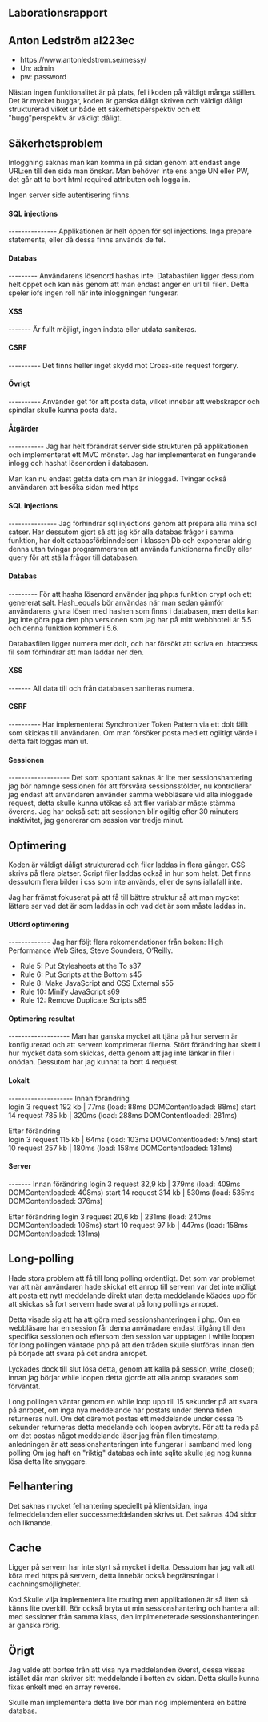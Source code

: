 Laborationsrapport
--------------------- 
Anton Ledström al223ec
---------------------
<ul>
	<li>https://www.antonledstrom.se/messy/</li>
	<li>Un: admin</li>
	<li>pw: password</li>
</ul>

Nästan ingen funktionalitet är på plats, fel i koden på väldigt många ställen. Det är mycket buggar, koden är ganska dåligt skriven och väldigt dåligt strukturerad vilket ur både ett säkerhetsperspektiv och ett "bugg"perspektiv är väldigt dåligt.

Säkerhetsproblem
-----------------------
Inloggning saknas man kan komma in på sidan genom att endast ange URL:en till den sida man önskar. Man behöver inte ens ange UN eller PW, det går att ta bort html required attributen och logga in. 

Ingen server side autentisering finns. 

<h4>SQL injections</h4> 
---------------
Applikationen är helt öppen för sql injections. Inga prepare statements, eller då dessa finns används de fel. 

<h4>Databas</h4> 
---------
Användarens lösenord hashas inte. Databasfilen ligger dessutom helt öppet och kan nås genom att man endast anger en url till filen.
Detta speler iofs ingen roll när inte inloggningen fungerar. 

<h4>XSS </h4> 
-------
Är fullt möjligt, ingen indata eller utdata saniteras. 

<h4>CSRF</h4> 
----------
Det finns heller inget skydd mot Cross-site request forgery. 

<h4>Övrigt</h4> 
----------
Använder get för att posta data, vilket innebär att webskrapor och spindlar skulle kunna posta data. 


<h4>Åtgärder</h4> 
-----------
Jag har helt förändrat server side strukturen på applikationen och implementerat ett MVC mönster. Jag har implementerat en fungerande inlogg och hashat lösenorden i databasen. 

Man kan nu endast get:ta data om man är inloggad. 
Tvingar också användaren att besöka sidan med https

<h4>SQL injections</h4>  
---------------
Jag förhindrar sql injections genom att prepara alla mina sql satser. Har dessutom gjort så att jag kör alla databas frågor i samma funktion, har dolt databasförbinndelsen i klassen Db och exponerar aldrig denna utan tvingar programmeraren att använda funktionerna findBy eller query för att ställa frågor till databasen. 

<h4>Databas</h4> 
---------
För att hasha lösenord använder jag php:s funktion crypt och ett genererat salt. Hash_equals bör användas när man sedan gämför användarens givna lösen med hashen som finns i databasen, men detta kan jag inte göra pga den php versionen som jag har på mitt webbhotell är 5.5 och denna funktion kommer i 5.6. 

Databasfilen ligger numera mer dolt, och har försökt att skriva en .htaccess fil som förhindrar att man laddar ner den. 

<h4>XSS </h4> 
-------
All data till och från databasen saniteras numera.

<h4>CSRF</h4> 
----------
Har implementerat Synchronizer Token Pattern via ett dolt fällt som skickas till användaren. Om man försöker posta med ett ogiltigt värde i detta fält loggas man ut. 

<h4>Sessionen</h4> 
-------------------
Det som spontant saknas är lite mer sessionshantering jag bör namnge sessionen för att försvåra sessionsstölder, nu kontrollerar jag endast att användaren använder samma webbläsare vid alla inloggade request, detta skulle kunna utökas så att fler variablar måste stämma överens. 
Jag har också satt att sessionen blir ogiltig efter 30 minuters inaktivitet, jag genererar om session var tredje minut. 


Optimering
------------------------
Koden är väldigt dåligt strukturerad och filer laddas in flera gånger. CSS skrivs på flera platser. Script filer laddas också in hur som helst. 
Det finns dessutom flera bilder i css som inte används, eller de syns iallafall inte. 

Jag har främst fokuserat på att få till bättre struktur så att man mycket lättare ser vad det är som laddas in och vad det är som måste laddas in. 

<h4>Utförd optimering</h4>
-------------
Jag har följt flera rekomendationer från boken: High Performance Web Sites, Steve Sounders, O’Reilly. 
<ul>
<li>Rule 5: Put Stylesheets at the To s37</li>
<li>Rule 6: Put Scripts at the Bottom  s45</li>
<li>Rule 8: Make JavaScript and CSS External s55</li>
<li>Rule 10: Minify JavaScript s69</li>
<li>Rule 12: Remove Duplicate Scripts s85</li>
</ul>
<h4>Optimering resultat</h4>
-------------------
Man har ganska mycket att tjäna på hur servern är konfigurerad och att servern komprimerar filerna. Stört förändring har skett i hur mycket data som skickas, detta genom att jag inte länkar in filer i onödan. Dessutom har jag kunnat ta bort 4 request. 

<h4>Lokalt</h4>
--------------------
Innan förändring<br>
login 3 request 192 kb | 77ms (load: 88ms DOMContentloaded: 88ms)
start 14 request 785 kb | 320ms (load: 288ms DOMContentloaded: 281ms)

Efter förändring<br>
login 3 request 115 kb | 64ms (load: 103ms DOMContentloaded: 57ms)
start 10 request 257 kb | 180ms (load: 158ms DOMContentloaded: 131ms)

<h4>Server</h4>
-------
Innan förändring
login 3 request 32,9 kb | 379ms (load: 409ms DOMContentloaded: 408ms)
start 14 request 314 kb | 530ms (load: 535ms DOMContentloaded: 376ms)

Efter förändring
login 3 request 20,6 kb | 231ms (load: 240ms DOMContentloaded: 106ms)
start 10 request 97 kb | 447ms (load: 158ms DOMContentloaded: 131ms)

Long-polling
-------------------------
Hade stora problem att få till long polling ordentligt. Det som var problemet var att när användaren hade skickat ett anrop till servern var det inte möligt att posta ett nytt meddelande direkt utan detta meddelande köades upp för att skickas så fort servern hade svarat på long pollings anropet. 

Detta visade sig att ha att göra med sessionshanteringen i php. Om en webbläsare har en session får denna använadare endast tillgång till den specifika sessionen och eftersom den session var upptagen i while loopen för long pollingen väntade php på att den tråden skulle slutföras innan den på började att svara på det andra anropet. 

Lyckades dock till slut lösa detta, genom att kalla på session_write_close(); innan jag börjar while loopen detta gjorde att alla anrop svarades som förväntat.

Long pollingen väntar genom en while loop upp till 15 sekunder på att svara på anropet, om inga nya meddelande har postats under denna tiden returneras null.
Om det däremot postas ett meddelande under dessa 15 sekunder returneras detta medelande och loopen avbryts. För att ta reda på om det postas något meddelande läser jag från filen timestamp, anledningen är att sessionshanteringen inte fungerar i samband med long polling 
Om jag haft en "riktig" databas och inte sqlite skulle jag nog kunna lösa detta lite snyggare. 


Felhantering
------------
Det saknas mycket felhantering speciellt på klientsidan, inga felmeddelanden eller successmeddelanden skrivs ut. Det saknas 404 sidor och liknande. 

Cache
------------
Ligger på servern har inte styrt så mycket i detta. Dessutom har jag valt att köra med https på servern, detta innebär också begränsningar i cachningsmöjligheter. 

Kod
Skulle vilja implementera lite routing men applikationen är så liten så känns lite overkill. 
Bör också bryta ut min sessionshantering och hantera allt med sessioner från samma klass, den implmeneterade sessionshanteringen är ganska rörig. 

Örigt
-----
Jag valde att bortse från att visa nya meddelanden överst, dessa vissas istället där man skriver sitt meddelande i botten av sidan. Detta skulle kunna fixas enkelt med en array reverse.

Skulle man implementera detta live bör man nog implementera en bättre databas.